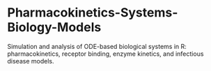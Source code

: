 # Pharmacokinetics-Systems-Biology-Models
Simulation and analysis of ODE-based biological systems in R: pharmacokinetics, receptor binding, enzyme kinetics, and infectious disease models.
